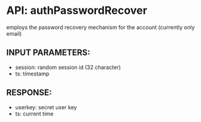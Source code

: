 # API: authPasswordRecover


employs the password recovery mechanism for the account (currently only email)

## INPUT PARAMETERS: ##
  * session: random session id (32 character)
  * ts: timestamp

## RESPONSE: ##
  * userkey: secret user key
  * ts: current time
